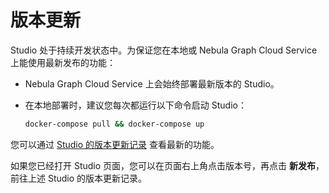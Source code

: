 # 版本更新

Studio 处于持续开发状态中。为保证您在本地或 Nebula Graph Cloud Service 上能使用最新发布的功能：

- Nebula Graph Cloud Service 上会始终部署最新版本的 Studio。
- 在本地部署时，建议您每次都运行以下命令启动 Studio：

  ```bash
  docker-compose pull && docker-compose up
  ```

您可以通过 [Studio 的版本更新记录](https://github.com/vesoft-inc/nebula-web-docker/blob/master/docs/CHANGELOG-zh.md) 查看最新的功能。

如果您已经打开 Studio 页面，您可以在页面右上角点击版本号，再点击 **新发布**，前往上述 Studio 的版本更新记录。
